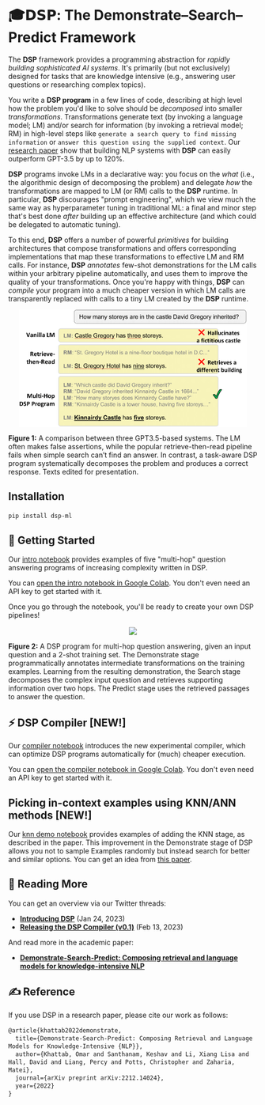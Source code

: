 # 🎓𝗗𝗦𝗣: The Demonstrate–Search–Predict Framework

The **DSP** framework provides a programming abstraction for _rapidly building sophisticated AI systems_. It's primarily (but not exclusively) designed for tasks that are knowledge intensive (e.g., answering user questions or researching complex topics).

You write a **DSP program** in a few lines of code, describing at high level how the problem you'd like to solve should be _decomposed_ into smaller _transformations_. Transformations generate text (by invoking a language model; LM) and/or search for information (by invoking a retrieval model; RM) in high-level steps like `generate a search query to find missing information` or `answer this question using the supplied context`. Our [research paper](https://arxiv.org/abs/2212.14024) show that building NLP systems with **DSP** can easily outperform GPT-3.5 by up to 120%.

**DSP** programs invoke LMs in a declarative way: you focus on the _what_ (i.e., the algorithmic design of decomposing the problem) and delegate _how_ the transformations are mapped to LM (or RM) calls to the **DSP** runtime. In particular, **DSP** discourages "prompt engineering", which we view much the same way as hyperparameter tuning in traditional ML: a final and minor step that's best done _after_ building up an effective architecture (and which could be delegated to automatic tuning).

To this end, **DSP** offers a number of powerful _primitives_ for building architectures that compose transformations and offers corresponding implementations that map these transformations to effective LM and RM calls. For instance, **DSP** *annotates* few-shot demonstrations for the LM calls within your arbitrary pipeline automatically, and uses them to improve the quality of your transformations. Once you're happy with things, **DSP** can *compile* your program into a much cheaper version in which LM calls are transparently replaced with calls to a tiny LM created by the **DSP** runtime.


<p align="center">
  <img align="center" src="docs/images/DSP-tasks.png" width="460px" />
</p>
<p align="left">
  <b>Figure 1:</b> A comparison between three GPT3.5-based systems. The LM often makes false assertions, while the popular retrieve-then-read pipeline fails when simple search can’t find an answer. In contrast, a task-aware DSP program systematically decomposes the problem and produces a correct response. Texts edited for presentation.
</p>


## Installation

```pip install dsp-ml```

## 🏃 Getting Started

Our [intro notebook](intro.ipynb) provides examples of five "multi-hop" question answering programs of increasing complexity written in DSP.

You can [open the intro notebook in Google Colab](https://colab.research.google.com/github/stanfordnlp/dsp/blob/main/intro.ipynb). You don't even need an API key to get started with it.

Once you go through the notebook, you'll be ready to create your own DSP pipelines!
&nbsp;

<p align="center">
  <img align="center" src="docs/images/DSP-example.png" width="850px" />
</p>
<p align="left">
  <b>Figure 2:</b> A DSP program for multi-hop question answering, given an input question and a 2-shot training set. The Demonstrate stage programmatically annotates intermediate transformations on the training examples. Learning from the resulting demonstration, the Search stage decomposes the complex input question and retrieves supporting information over two hops. The Predict stage uses the retrieved passages to answer the question.
</p>


## ⚡️ DSP Compiler [NEW!]

Our [compiler notebook](compiler.ipynb) introduces the new experimental compiler, which can optimize DSP programs automatically for (much) cheaper execution.

You can [open the compiler notebook in Google Colab](https://colab.research.google.com/github/stanfordnlp/dsp/blob/main/compiler.ipynb). You don't even need an API key to get started with it.

## Picking in-context examples using KNN/ANN methods [NEW!]

Our [knn demo notebook](tests/knn_demonstrations_test.ipynb) provides examples of adding the KNN stage, as described in the paper. This improvement in the Demonstrate stage of DSP allows you not to sample Examples randomly but instead search for better and similar options. You can get an idea from [this paper](https://arxiv.org/abs/2101.06804).

## 📜 Reading More

You can get an overview via our Twitter threads:
* [**Introducing DSP**](https://twitter.com/lateinteraction/status/1617953413576425472)  (Jan 24, 2023)
* [**Releasing the DSP Compiler (v0.1)**](https://twitter.com/lateinteraction/status/1625231662849073160)  (Feb 13, 2023)

And read more in the academic paper:
* [**Demonstrate-Search-Predict: Composing retrieval and language models for knowledge-intensive NLP**](https://arxiv.org/abs/2212.14024.pdf)

## ✍️ Reference

If you use DSP in a research paper, please cite our work as follows:

```
@article{khattab2022demonstrate,
  title={Demonstrate-Search-Predict: Composing Retrieval and Language Models for Knowledge-Intensive {NLP}},
  author={Khattab, Omar and Santhanam, Keshav and Li, Xiang Lisa and Hall, David and Liang, Percy and Potts, Christopher and Zaharia, Matei},
  journal={arXiv preprint arXiv:2212.14024},
  year={2022}
}
```
